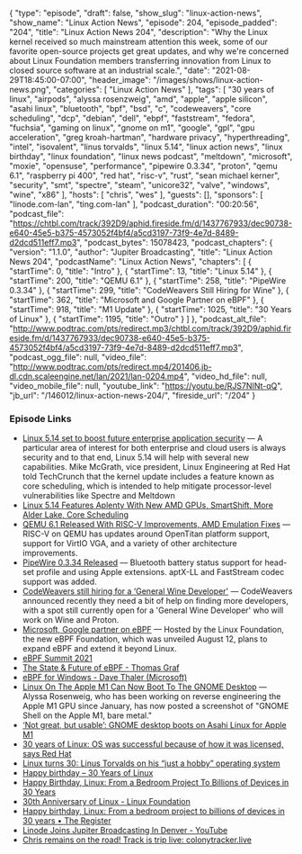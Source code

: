{
  "type": "episode",
  "draft": false,
  "show_slug": "linux-action-news",
  "show_name": "Linux Action News",
  "episode": 204,
  "episode_padded": "204",
  "title": "Linux Action News 204",
  "description": "Why the Linux kernel received so much mainstream attention this week, some of our favorite open-source projects get great updates, and why we're concerned about Linux Foundation members transferring innovation from Linux to closed source software at an industrial scale.",
  "date": "2021-08-29T18:45:00-07:00",
  "header_image": "/images/shows/linux-action-news.png",
  "categories": [
    "Linux Action News"
  ],
  "tags": [
    "30 years of linux",
    "airpods",
    "alyssa rosenzweig",
    "amd",
    "apple",
    "apple silicon",
    "asahi linux",
    "bluetooth",
    "bpf",
    "bsd",
    "c",
    "codeweavers",
    "core scheduling",
    "dcp",
    "debian",
    "dell",
    "ebpf",
    "faststream",
    "fedora",
    "fuchsia",
    "gaming on linux",
    "gnome on m1",
    "google",
    "gpl",
    "gpu acceleration",
    "greg kroah-hartman",
    "hardware privacy",
    "hyperthreading",
    "intel",
    "isovalent",
    "linus torvalds",
    "linux 5.14",
    "linux action news",
    "linux birthday",
    "linux foundation",
    "linux news podcast",
    "meltdown",
    "microsoft",
    "moxie",
    "opensuse",
    "performance",
    "pipewire 0.3.34",
    "proton",
    "qemu 6.1",
    "raspberry pi 400",
    "red hat",
    "risc-v",
    "rust",
    "sean michael kerner",
    "security",
    "smt",
    "spectre",
    "steam",
    "unicore32",
    "valve",
    "windows",
    "wine",
    "x86"
  ],
  "hosts": [
    "chris",
    "wes"
  ],
  "guests": [],
  "sponsors": [
    "linode.com-lan",
    "ting.com-lan"
  ],
  "podcast_duration": "00:20:56",
  "podcast_file": "https://chtbl.com/track/392D9/aphid.fireside.fm/d/1437767933/dec90738-e640-45e5-b375-4573052f4bf4/a5cd3197-73f9-4e7d-8489-d2dcd511eff7.mp3",
  "podcast_bytes": 15078423,
  "podcast_chapters": {
    "version": "1.1.0",
    "author": "Jupiter Broadcasting",
    "title": "Linux Action News 204",
    "podcastName": "Linux Action News",
    "chapters": [
      {
        "startTime": 0,
        "title": "Intro"
      },
      {
        "startTime": 13,
        "title": "Linux 5.14"
      },
      {
        "startTime": 200,
        "title": "QEMU 6.1"
      },
      {
        "startTime": 258,
        "title": "PipeWire 0.3.34"
      },
      {
        "startTime": 299,
        "title": "CodeWeavers Still Hiring for Wine"
      },
      {
        "startTime": 362,
        "title": "Microsoft and Google Partner on eBPF"
      },
      {
        "startTime": 918,
        "title": "M1 Update"
      },
      {
        "startTime": 1025,
        "title": "30 Years of Linux"
      },
      {
        "startTime": 1195,
        "title": "Outro"
      }
    ]
  },
  "podcast_alt_file": "http://www.podtrac.com/pts/redirect.mp3/chtbl.com/track/392D9/aphid.fireside.fm/d/1437767933/dec90738-e640-45e5-b375-4573052f4bf4/a5cd3197-73f9-4e7d-8489-d2dcd511eff7.mp3",
  "podcast_ogg_file": null,
  "video_file": "http://www.podtrac.com/pts/redirect.mp4/201406.jb-dl.cdn.scaleengine.net/lan/2021/lan-0204.mp4",
  "video_hd_file": null,
  "video_mobile_file": null,
  "youtube_link": "https://youtu.be/RJS7NINt-qQ",
  "jb_url": "/146012/linux-action-news-204/",
  "fireside_url": "/204"
}


### Episode Links

  * [Linux 5.14 set to boost future enterprise application security](https://techcrunch.com/2021/08/27/linux-5-14-set-to-boost-future-enterprise-application-security/ "Linux 5.14 set to boost future enterprise application security") — A particular area of interest for both enterprise and cloud users is always security and to that end, Linux 5.14 will help with several new capabilities. Mike McGrath, vice president, Linux Engineering at Red Hat told TechCrunch that the kernel update includes a feature known as core scheduling, which is intended to help mitigate processor-level vulnerabilities like Spectre and Meltdown
  * [Linux 5.14 Features Aplenty With New AMD GPUs, SmartShift, More Alder Lake, Core Scheduling](https://www.phoronix.com/scan.php?page=news_item&px=Linux-5.14-Features "Linux 5.14 Features Aplenty With New AMD GPUs, SmartShift, More Alder Lake, Core Scheduling")
  * [QEMU 6.1 Released With RISC-V Improvements, AMD Emulation Fixes](https://www.phoronix.com/scan.php?page=news_item&px=QEMU-6.1-Released "QEMU 6.1 Released With RISC-V Improvements, AMD Emulation Fixes") — RISC-V on QEMU has updates around OpenTitan platform support, support for VirtIO VGA, and a variety of other architecture improvements. 
  * [PipeWire 0.3.34 Released](https://gitlab.freedesktop.org/pipewire/pipewire/-/releases/0.3.34 "PipeWire 0.3.34 Released") — Bluetooth battery status support for head-set profile and using Apple extensions. aptX-LL and FastStream codec support was added. 
  * [CodeWeavers still hiring for a ‘General Wine Developer'](https://www.gamingonlinux.com/2021/08/codeweavers-still-hiring-for-a-general-wine-developer-to-work-on-wine-and-proton "CodeWeavers still hiring for a ‘General Wine Developer'") — CodeWeavers announced recently they need a bit of help on finding more developers, with a spot still currently open for a 'General Wine Developer' who will work on Wine and Proton.
  * [Microsoft, Google partner on eBPF](https://www.reseller.co.nz/article/690758/microsoft-google-partner-ebpf/ "Microsoft, Google partner on eBPF") — Hosted by the Linux Foundation, the new eBPF Foundation, which was unveiled August 12, plans to expand eBPF and extend it beyond Linux.
  * [eBPF Summit 2021](https://ebpf.io/summit-2021/ "eBPF Summit 2021")
  * [The State & Future of eBPF - Thomas Graf](https://www.youtube.com/watch?v=Kp3PHPuFkaA&t=528s "The State & Future of eBPF - Thomas Graf")
  * [eBPF for Windows - Dave Thaler (Microsoft)](https://www.youtube.com/watch?v=Kp3PHPuFkaA&t=12463s "eBPF for Windows - Dave Thaler \(Microsoft\)")
  * [Linux On The Apple M1 Can Now Boot To The GNOME Desktop](https://www.phoronix.com/scan.php?page=news_item&px=Linux-Apple-M1-Boots-GNOME "Linux On The Apple M1 Can Now Boot To The GNOME Desktop") — Alyssa Rosenweig, who has been working on reverse engineering the Apple M1 GPU since January, has now posted a screenshot of "GNOME Shell on the Apple M1, bare metal."
  * [‘Not great, but usable’: GNOME desktop boots on Asahi Linux for Apple M1](https://www.theregister.com/2021/08/23/gnome_asahi_linux/ "‘Not great, but usable’: GNOME desktop boots on Asahi Linux for Apple M1")
  * [30 years of Linux: OS was successful because of how it was licensed, says Red Hat](https://www.theregister.com/2021/08/25/30_years_of_linux_red_hat/ "30 years of Linux: OS was successful because of how it was licensed, says Red Hat")
  * [Linux turns 30: ​Linus Torvalds on his “just a hobby” operating system](https://www.zdnet.com/article/linus-torvalds-on-linuxs-30th-birthday/ "Linux turns 30: ​Linus Torvalds on his “just a hobby” operating system")
  * [Happy birthday – 30 Years of Linux](https://ubuntu.com/blog/happy-birthday-30-years-of-linux "Happy birthday – 30 Years of Linux")
  * [Happy Birthday, Linux: From a Bedroom Project To Billions of Devices in 30 Years](https://linux.slashdot.org/story/21/08/25/1751220/happy-birthday-linux-from-a-bedroom-project-to-billions-of-devices-in-30-years "Happy Birthday, Linux: From a Bedroom Project To Billions of Devices in 30 Years")
  * [30th Anniversary of Linux - Linux Foundation](https://linuxfoundation.org/linux30th/ "30th Anniversary of Linux - Linux Foundation")
  * [Happy birthday, Linux: From a bedroom project to billions of devices in 30 years • The Register](https://www.theregister.com/2021/08/25/linux_kernel_30_years_old/ "Happy birthday, Linux: From a bedroom project to billions of devices in 30 years • The Register")
  * [Linode Joins Jupiter Broadcasting In Denver - YouTube](https://www.youtube.com/watch?v=nT-jJcuB4MA "Linode Joins Jupiter Broadcasting In Denver - YouTube")
  * [Chris remains on the road! Track is trip live: colonytracker.live](http://colonytracker.live/ "Chris remains on the road! Track is trip live: colonytracker.live")


